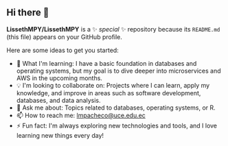 ## Hi there 👋


**LissethMPY/LissethMPY** is a ✨ _special_ ✨ repository because its `README.md` (this file) appears on your GitHub profile.

Here are some ideas to get you started:

- 🌱 What I'm learning: I have a basic foundation in databases and operating systems, but my goal is to dive deeper into microservices and AWS in the upcoming months.
- 💡 I'm looking to collaborate on: Projects where I can learn, apply my knowledge, and improve in areas such as software development, databases, and data analysis.
- 💬 Ask me about: Topics related to databases, operating systems, or R.
- 📫 How to reach me: lmpacheco@uce.edu.ec
- ⚡ Fun fact: I'm always exploring new technologies and tools, and I love learning new things every day!

